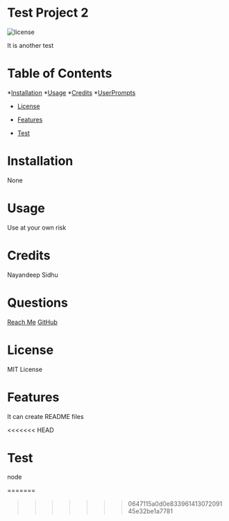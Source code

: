 # Test Project 2
        
![license](https://img.shields.io/badge/License-MIT-blue)

It is another test

# Table of Contents
    
*[Installation](#installationInstructions)
*[Usage](#usageInformation)
*[Credits](#credits)
*[UserPrompts](#promptUser)
* [License](#license)

* [Features](#feature)

* [Test](#test)

# Installation
None

# Usage
Use at your own risk

# Credits
Nayandeep Sidhu

# Questions
[Reach Me](nayandeepsidhu@gmail.com)
[GitHub](https://github.com/ninisidhu)

# License
MIT License
    
    

# Features
It can create README files
    
    

<<<<<<< HEAD
# Test
node
    
=======
>>>>>>> 0647115a0d0e83396141307209145e32be1a7781
    

